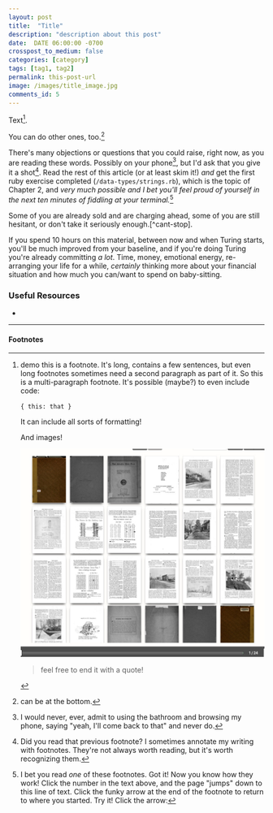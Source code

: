 ```yaml
---
layout: post
title:  "Title"
description: "description about this post"
date:  DATE 06:00:00 -0700
crosspost_to_medium: false
categories: [category]
tags: [tag1, tag2]
permalink: this-post-url
image: /images/title_image.jpg
comments_id: 5
---
```



Text[^fn1]. 
  
You can do other ones, too.[^like-this]
<!--more-->


There's many objections or questions that you could raise, right now, as you are reading these words. Possibly on your phone[^i-would-never], but I'd ask that you give it a shot[^did-you-read-the-footnote]. Read the rest of this article (or at least skim it!) _and_ get the first ruby exercise completed (`/data-types/strings.rb`), which is the topic of Chapter 2, and _very much possible and I bet you'll feel proud of yourself in the next ten minutes of fiddling at your terminal._[^now-you-know]

[^i-would-never]: I would never, ever, admit to using the bathroom and browsing my phone, saying "yeah, I'll come back to that" and never do.
[^did-you-read-the-footnote]: Did you read that previous footnote? I sometimes annotate my writing with footnotes. They're not always worth reading, but it's worth recognizing them.
[^now-you-know]: I bet you read _one_ of these footnotes. Got it! Now you know how they work! Click the number in the text above, and the page "jumps" down to this line of text. Click the funky arrow at the end of the footnote to return to where you started. Try it! Click the arrow: 

Some of you are already sold and are charging ahead, some of you are still hesitant, or don't take it seriously enough.[^cant-stop]. 

If you spend 10 hours on this material, between now and when Turing starts, you'll be much improved from your baseline, and if you're doing Turing you're already committing _a lot_. Time, money, emotional energy, re-arranging your life for a while, _certainly_ thinking more about your financial situation and how much you can/want to spend on baby-sitting. 



### Useful Resources

- []()

--------------------

#### Footnotes 

[^fn1]: demo this is a footnote. It's long, contains a few sentences, but even long footnotes sometimes need a second paragraph as part of it. 
    So this is a multi-paragraph footnote.
    It's possible  (maybe?) to even include code:
    ```
    { this: that }
    ```
    
    It can include all sorts of formatting!
    
    And images!
    
    ![an image](/images_2020/1922-zoning-plan.jpg)
    
    > feel free to end it with a quote!

[^like-this]: can be at the bottom. 